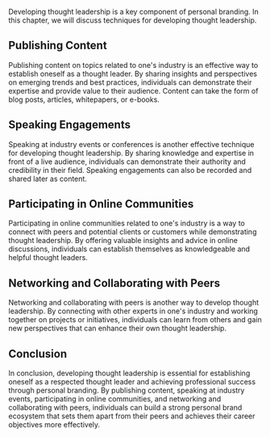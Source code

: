 
Developing thought leadership is a key component of personal branding. In this chapter, we will discuss techniques for developing thought leadership.

Publishing Content
------------------

Publishing content on topics related to one's industry is an effective way to establish oneself as a thought leader. By sharing insights and perspectives on emerging trends and best practices, individuals can demonstrate their expertise and provide value to their audience. Content can take the form of blog posts, articles, whitepapers, or e-books.

Speaking Engagements
--------------------

Speaking at industry events or conferences is another effective technique for developing thought leadership. By sharing knowledge and expertise in front of a live audience, individuals can demonstrate their authority and credibility in their field. Speaking engagements can also be recorded and shared later as content.

Participating in Online Communities
-----------------------------------

Participating in online communities related to one's industry is a way to connect with peers and potential clients or customers while demonstrating thought leadership. By offering valuable insights and advice in online discussions, individuals can establish themselves as knowledgeable and helpful thought leaders.

Networking and Collaborating with Peers
---------------------------------------

Networking and collaborating with peers is another way to develop thought leadership. By connecting with other experts in one's industry and working together on projects or initiatives, individuals can learn from others and gain new perspectives that can enhance their own thought leadership.

Conclusion
----------

In conclusion, developing thought leadership is essential for establishing oneself as a respected thought leader and achieving professional success through personal branding. By publishing content, speaking at industry events, participating in online communities, and networking and collaborating with peers, individuals can build a strong personal brand ecosystem that sets them apart from their peers and achieves their career objectives more effectively.
